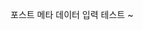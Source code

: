 <!--
tags:first second
createAt:Sun Mar 16 2025 22:59:06 GMT+0900 (대한민국 표준시)
updateAt:Sun Mar 16 2025 22:59:06 GMT+0900 (대한민국 표준시)
-->
포스트 메타 데이터 입력 테스트 ~